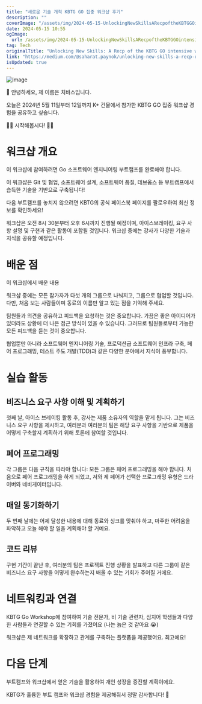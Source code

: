 ```yaml
---
title: "새로운 기술 개척 KBTG GO 집중 워크샵 후기"
description: ""
coverImage: "/assets/img/2024-05-15-UnlockingNewSkillsARecpoftheKBTGGOintensiveworkshop_0.png"
date: 2024-05-15 10:55
ogImage: 
  url: /assets/img/2024-05-15-UnlockingNewSkillsARecpoftheKBTGGOintensiveworkshop_0.png
tag: Tech
originalTitle: "Unlocking New Skills: A Recp of the KBTG GO intensive workshop"
link: "https://medium.com/@saharat.paynok/unlocking-new-skills-a-recp-of-the-kbtg-go-intensive-workshop-4f73d649b979"
isUpdated: true
---
```





![image](/assets/img/2024-05-15-UnlockingNewSkillsARecpoftheKBTGGOintensiveworkshop_0.png)

👋 안녕하세요, 제 이름은 치바스입니다.

오늘은 2024년 5월 11일부터 12일까지 K+ 건물에서 참가한 KBTG GO 집중 워크샵 경험을 공유하고 싶습니다.

🎉🎉 시작해봅시다! 🎉🎉



# 워크샵 개요

이 워크샵에 참여하려면 Go 소프트웨어 엔지니어링 부트캠프를 완료해야 합니다.

이 워크샵은 Git 및 협업, 소프트웨어 설계, 소프트웨어 품질, 데브옵스 등 부트캠프에서 습득한 기술을 기반으로 구축됩니다!

다음 부트캠프를 놓치지 않으려면 KBTG의 공식 페이스북 페이지를 팔로우하여 최신 정보를 확인하세요!



워크샵은 오전 8시 30분부터 오후 6시까지 진행될 예정이며, 아이스브레이킹, 요구 사항 설명 및 구현과 같은 활동이 포함될 것입니다. 워크샵 중에는 강사가 다양한 기술과 지식을 공유할 예정입니다.

# 배운 점

이 워크샵에서 배운 내용

워크샵 중에는 모든 참가자가 다섯 개의 그룹으로 나눠지고, 그룹으로 협업할 것입니다. 다만, 처음 보는 사람들이며 동료의 이름만 알고 있는 점을 기억해 주세요.



팀원들과 의견을 공유하고 피드백을 요청하는 것은 중요합니다. 가끔은 좋은 아이디어가 있더라도 상황에 더 나은 접근 방식이 있을 수 있습니다. 그러므로 팀원들로부터 가능한 모든 피드백을 듣는 것이 중요합니다.

협업뿐만 아니라 소프트웨어 엔지니어링 기술, 프로덕션급 소프트웨어 인프라 구축, 페어 프로그래밍, 테스트 주도 개발(TDD)과 같은 다양한 분야에서 지식이 풍부합니다.

# 실습 활동

## 비즈니스 요구 사항 이해 및 계획하기



첫째 날, 아이스 브레이킹 활동 후, 강사는 제품 소유자의 역할을 맡게 됩니다. 그는 비즈니스 요구 사항을 제시하고, 여러분과 여러분의 팀은 해당 요구 사항을 기반으로 제품을 어떻게 구축할지 계획하기 위해 토론에 참여할 것입니다.

## 페어 프로그래밍

각 그룹은 다음 규칙을 따라야 합니다: 모든 그룹은 페어 프로그래밍을 해야 합니다. 처음으로 페어 프로그래밍을 하게 되었고, 저와 제 페어가 선택한 프로그래밍 유형은 드라이버와 네비게이터입니다.

## 매일 동기화하기



두 번째 날에는 어제 달성한 내용에 대해 동료와 싱크를 맞춰야 하고, 마주한 어려움을 파악하고 오늘 해야 할 일을 계획해야 할 거예요.

## 코드 리뷰

구현 기간이 끝난 후, 여러분의 팀은 프로젝트 진행 상황을 발표하고 다른 그룹이 같은 비즈니스 요구 사항을 어떻게 완수하는지 배울 수 있는 기회가 주어질 거에요.

# 네트워킹과 연결



KBTG Go Workshop에 참여하여 기술 전문가, 비 기술 관련자, 심지어 학생들과 다양한 사람들과 연결할 수 있는 기회를 가졌어요 (나는 늙은 것 같아요 😭)

워크샵은 제 네트워크를 확장하고 관계를 구축하는 플랫폼을 제공했어요. 최고에요!

# 다음 단계

부트캠프와 워크샵에서 얻은 기술을 활용하여 개인 성장을 증진할 계획이에요.



KBTG가 훌륭한 부트 캠프와 워크샵 경험을 제공해줘서 정말 감사합니다! 🙏